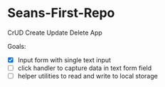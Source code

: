 # Seans-First-Repo
CrUD Create Update Delete App

Goals:

- [x] Input form with single text input
- [ ] click handler to capture data in text form field
- [ ] helper utilities to read and write to local storage
